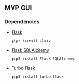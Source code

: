 ## MVP GUI ##
### Dependencies
- [Flask](https://flask.palletsprojects.com/en/3.0.x/)
    ```
    pip3 install Flask
    ```

- [Flask SQLAlchemy](https://flask-sqlalchemy.palletsprojects.com/en/3.1.x/quickstart/#installation)
    ```
    pip3 install Flask-SQLAlchemy
    ```
- [Turbo Flask](https://turbo-flask.readthedocs.io/en/latest/quickstart.html)
    ```
    pip3 install turbo-flask
    ```

